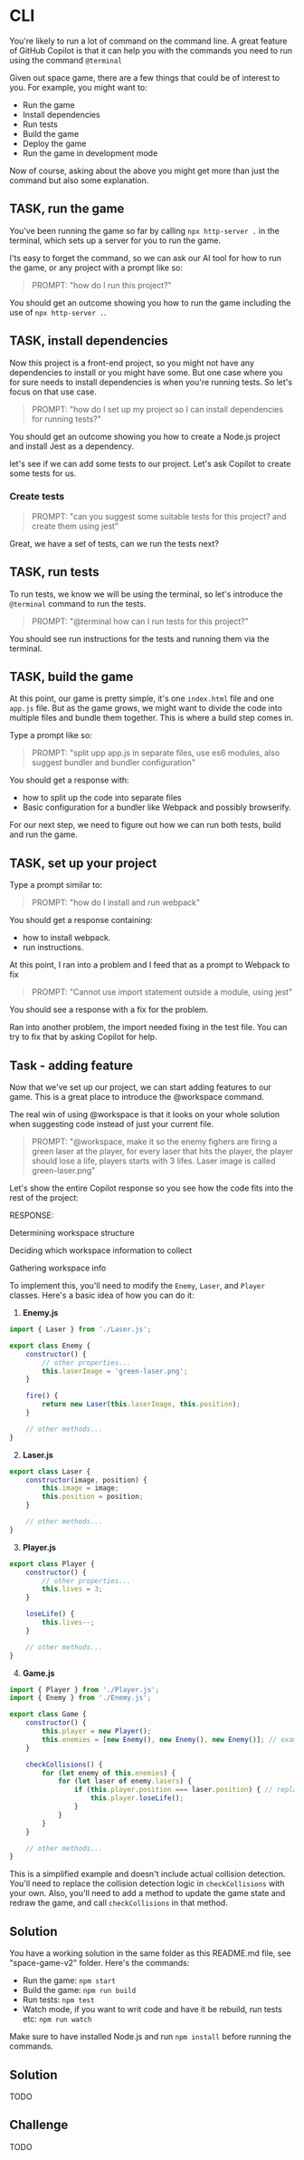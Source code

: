 # CLI

You're likely to run a lot of command on the command line. A great feature of GitHub Copilot is that it can help you with the commands you need to run using the command `@terminal`

Given out space game, there are a few things that could be of interest to you. For example, you might want to:

- Run the game
- Install dependencies
- Run tests
- Build the game
- Deploy the game
- Run the game in development mode

Now of course, asking about the above you might get more than just the command but also some explanation.

## TASK, run the game

You've been running the game so far by calling `npx http-server .` in the terminal, which sets up a server for you to run the game.

I'ts easy to forget the command, so we can ask our AI tool for how to run the game, or any project with a prompt like so:

> PROMPT: "how do I run this project?"

You should get an outcome showing you how to run the game including the use of `npx http-server .`.

## TASK, install dependencies

Now this project is a front-end project, so you might not have any dependencies to install or you might have some. But one case where you for sure needs to install dependencies is when you're running tests. So let's focus on that use case.

> PROMPT: "how do I set up my project so I can install dependencies for running tests?"

You should get an outcome showing you how to create a Node.js project and install Jest as a dependency.

let's see if we can add some tests to our project. Let's ask Copilot to create some tests for us.

### Create tests

> PROMPT: "can you suggest some suitable tests for this project? and create them using jest"

Great, we have a set of tests, can we run the tests next?

## TASK, run tests

To run tests, we know we will be using the terminal, so let's introduce the `@terminal` command to run the tests.

> PROMPT: "@terminal how can I run tests for this project?"

You should see run instructions for the tests and running them via the terminal.

## TASK, build the game

At this point, our game is pretty simple, it's one `index.html` file and one `app.js` file. But as the game grows, we might want to divide the code into multiple files and bundle them together. This is where a build step comes in.

Type a prompt like so: 

> PROMPT: "split upp app.js in separate files, use es6 modules, also suggest bundler and bundler configuration"

You should get a response with:

- how to split up the code into separate files
- Basic configuration for a bundler like Webpack and possibly browserify.

For our next step, we need to figure out how we can run both tests, build and run the game.

## TASK, set up your project

Type a prompt similar to:

> PROMPT: "how do I install and run webpack"

You should get a response containing:

- how to install webpack.
- run instructions.

At this point, I ran into a problem and I feed that as a prompt to Webpack to fix

> PROMPT: "Cannot use import statement outside a module, using jest"

You should see a response with a fix for the problem.

Ran into another problem, the import needed fixing in the test file. You can try to fix that by asking Copilot for help.

## Task - adding feature

Now that we've set up our project, we can start adding features to our game. This is a great place to introduce the @workspace command.

The real win of using @workspace is that it looks on your whole solution when suggesting code instead of just your current file.

> PROMPT: "@workspace, make it so the enemy fighers are firing a green laser at the player, for every laser that hits the player, the player should lose a life, players starts with 3 lifes. Laser image is called green-laser.png"

Let's show the entire Copilot response so you see how the code fits into the rest of the project:

RESPONSE:

Determining workspace structure

Deciding which workspace information to collect

Gathering workspace info

To implement this, you'll need to modify the `Enemy`, `Laser`, and `Player` classes. Here's a basic idea of how you can do it:

1. **Enemy.js**
```javascript
import { Laser } from './Laser.js';

export class Enemy {
    constructor() {
        // other properties...
        this.laserImage = 'green-laser.png';
    }

    fire() {
        return new Laser(this.laserImage, this.position);
    }

    // other methods...
}
```

2. **Laser.js**
```javascript
export class Laser {
    constructor(image, position) {
        this.image = image;
        this.position = position;
    }

    // other methods...
}
```

3. **Player.js**
```javascript
export class Player {
    constructor() {
        // other properties...
        this.lives = 3;
    }

    loseLife() {
        this.lives--;
    }

    // other methods...
}
```

4. **Game.js**
```javascript
import { Player } from './Player.js';
import { Enemy } from './Enemy.js';

export class Game {
    constructor() {
        this.player = new Player();
        this.enemies = [new Enemy(), new Enemy(), new Enemy()]; // example enemies
    }

    checkCollisions() {
        for (let enemy of this.enemies) {
            for (let laser of enemy.lasers) {
                if (this.player.position === laser.position) { // replace with actual collision detection
                    this.player.loseLife();
                }
            }
        }
    }

    // other methods...
}
```

This is a simplified example and doesn't include actual collision detection. You'll need to replace the collision detection logic in `checkCollisions` with your own. Also, you'll need to add a method to update the game state and redraw the game, and call `checkCollisions` in that method.

## Solution

You have a working solution in the same folder as this README.md file, see "space-game-v2" folder. Here's the commands:

- Run the game: `npm start`
- Build the game: `npm run build`
- Run tests: `npm test`
- Watch mode, if you want to writ code and have it be rebuild, run tests etc: `npm run watch`

Make sure to have installed Node.js and run `npm install` before running the commands.

## Solution

TODO

## Challenge

TODO